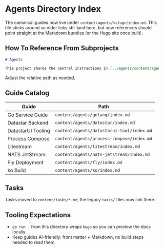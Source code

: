 # Agents Directory Index

The canonical guides now live under `content/agents/<slug>/index.md`. This file sticks around so older links still land here, but new references should point straight at the Markdown bundles (or the Hugo site once built).

## How To Reference From Subprojects
```markdown
# Agents

This project shares the central instructions in [../agents/content/agents](../agents/content/agents).
```
Adjust the relative path as needed.

## Guide Catalog
| Guide | Path |
| ----- | ---- |
| Go Service Guide | `content/agents/golang/index.md` |
| Datastar Backend | `content/agents/datastar/index.md` |
| DatastarUI Tooling | `content/agents/datastarui-tool/index.md` |
| Process Compose | `content/agents/process-compose/index.md` |
| Litestream | `content/agents/litestream/index.md` |
| NATS JetStream | `content/agents/nats-jetstream/index.md` |
| Fly Deployment | `content/agents/fly/index.md` |
| ko Build | `content/agents/ko/index.md` |

## Tasks
Tasks moved to `content/tasks/*.md`; the legacy `tasks/` files now link there.

## Tooling Expectations
- `go run .` from this directory wraps `hugo` so you can preview the docs locally.
- Keep guides AI-friendly: front matter + Markdown, no build steps needed to read them.

